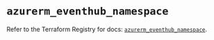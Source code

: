 # `azurerm_eventhub_namespace`

Refer to the Terraform Registry for docs: [`azurerm_eventhub_namespace`](https://registry.terraform.io/providers/hashicorp/azurerm/4.31.0/docs/resources/eventhub_namespace).
